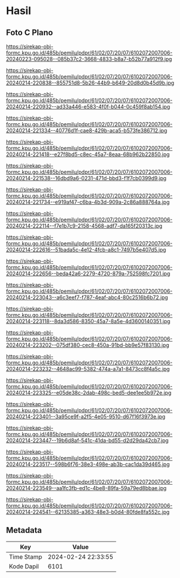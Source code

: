 # Hasil

## Foto C Plano

https://sirekap-obj-formc.kpu.go.id/485b/pemilu/pdpr/61/02/07/20/07/6102072007006-20240223-095028--085b37c2-3668-4833-b8a7-b52b77a912f9.jpg

https://sirekap-obj-formc.kpu.go.id/485b/pemilu/pdpr/61/02/07/20/07/6102072007006-20240214-220838--855751d8-5b26-44b9-b649-20d8d0b45d9b.jpg

https://sirekap-obj-formc.kpu.go.id/485b/pemilu/pdpr/61/02/07/20/07/6102072007006-20240214-220932--ad33a446-e583-4f0f-b044-0c459f8ab154.jpg

https://sirekap-obj-formc.kpu.go.id/485b/pemilu/pdpr/61/02/07/20/07/6102072007006-20240214-221334--40776d1f-cae8-429b-aca5-b573fe386712.jpg

https://sirekap-obj-formc.kpu.go.id/485b/pemilu/pdpr/61/02/07/20/07/6102072007006-20240214-221418--e27f8bd5-c8ec-45a7-8eaa-68b962b22850.jpg

https://sirekap-obj-formc.kpu.go.id/485b/pemilu/pdpr/61/02/07/20/07/6102072007006-20240214-221538--16dbd9a6-0231-471d-bbd3-f1f7cb0399d9.jpg

https://sirekap-obj-formc.kpu.go.id/485b/pemilu/pdpr/61/02/07/20/07/6102072007006-20240214-221734--e919af47-c6ba-4b3d-909a-2c86a888764a.jpg

https://sirekap-obj-formc.kpu.go.id/485b/pemilu/pdpr/61/02/07/20/07/6102072007006-20240214-222114--f7e1b7c9-2158-4568-adf7-da165f20313c.jpg

https://sirekap-obj-formc.kpu.go.id/485b/pemilu/pdpr/61/02/07/20/07/6102072007006-20240214-222616--51bada5c-4e12-4fcb-a8c1-7497b5e407d5.jpg

https://sirekap-obj-formc.kpu.go.id/485b/pemilu/pdpr/61/02/07/20/07/6102072007006-20240214-222656--beda42a6-2279-4720-879a-752598fc7201.jpg

https://sirekap-obj-formc.kpu.go.id/485b/pemilu/pdpr/61/02/07/20/07/6102072007006-20240214-223043--a6c3eef7-f787-4eaf-abc4-80c2516b6b72.jpg

https://sirekap-obj-formc.kpu.go.id/485b/pemilu/pdpr/61/02/07/20/07/6102072007006-20240214-223118--8da3d586-8350-45a7-8a5e-4d3600140351.jpg

https://sirekap-obj-formc.kpu.go.id/485b/pemilu/pdpr/61/02/07/20/07/6102072007006-20240214-223202--075df380-cec8-450a-91bd-bb9e57f83130.jpg

https://sirekap-obj-formc.kpu.go.id/485b/pemilu/pdpr/61/02/07/20/07/6102072007006-20240214-223232--4648ac99-5382-474a-a7a1-8473cc8f4a5c.jpg

https://sirekap-obj-formc.kpu.go.id/485b/pemilu/pdpr/61/02/07/20/07/6102072007006-20240214-223325--e05de38c-2dab-498c-bed5-dee1ee5b972e.jpg

https://sirekap-obj-formc.kpu.go.id/485b/pemilu/pdpr/61/02/07/20/07/6102072007006-20240214-223401--3a95ce9f-a2f5-4e05-9510-d67f16f3973e.jpg

https://sirekap-obj-formc.kpu.go.id/485b/pemilu/pdpr/61/02/07/20/07/6102072007006-20240214-223447--19b6d8af-541c-41da-bd55-d2d29da42cb7.jpg

https://sirekap-obj-formc.kpu.go.id/485b/pemilu/pdpr/61/02/07/20/07/6102072007006-20240214-223517--598b6f76-38e3-498e-ab3b-cac1da39d465.jpg

https://sirekap-obj-formc.kpu.go.id/485b/pemilu/pdpr/61/02/07/20/07/6102072007006-20240214-223549--aa1fc3fb-ed1c-4be8-89fa-59a79ed8bbae.jpg

https://sirekap-obj-formc.kpu.go.id/485b/pemilu/pdpr/61/02/07/20/07/6102072007006-20240214-224541--62135385-a363-48e3-b0d4-80fde8fa552c.jpg


## Metadata

| Key        | Value               |
| ---------- | ------------------- |
| Time Stamp | 2024-02-24 22:33:55 |
| Kode Dapil | 6101                |



